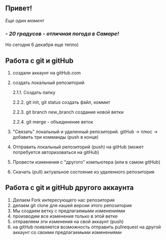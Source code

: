 ## Привет!
*Еще один момент*

### *- 20 градусов - отличная погода в Самаре!* ###
Но сегодня 6 декабря еще тепло)

## Работа с git и gitHub ##

1. создали аккаунт на gitHub.com
2. создать локальный репозиторий

    2.1.1. Создать папку

    2.2.2. git init, git status создать файл, коммит

    2.2.3. git branch new_branch создание новой ветки

    2.2.4. git merge - объединение веток

3. "Связать" локальный и удаленный репозиторий. gitHub -> плюс -> добавить три комманды (push в конце)

4. Отправить локальный репозиторий (push) на gitHub (может потребуется авторизоваться на gitHub)

5. Провести изменения с "другого" компьютера (или в самом gitHub)

6. Скачать (pull) актуальное состояние из удаленного репозитория

## Работа с git и gitHub другого аккаунта ##

1. Делаем Fork интересующего нас репозитория
2. делаем git clone для нашей версии этого репозитория
3. Мы создаем ветку с предлагаемыми изменениями
4. производим все изменения только в этой ветке
5. отправляем эти изменения на свой аккаунт (push)
6. на gitHub появляется возможность отправить pullrequest на другой аккаунт со своими предлагаемыми изменениями
